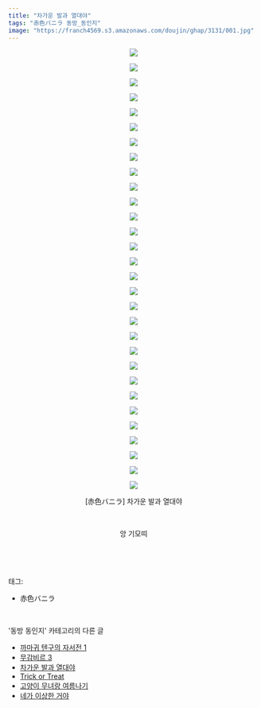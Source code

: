 ```yaml
---
title: "차가운 발과 열대야"
tags: "赤色バニラ 동방_동인지"
image: "https://franch4569.s3.amazonaws.com/doujin/ghap/3131/001.jpg"
---
```

<div class="article">
<p style="text-align: center; clear: none; float: none;"><img src="{{ site.imgserver2 }}/ghap/3131/001.jpg"/></p>
<p style="text-align: center; clear: none; float: none;"><img src="{{ site.imgserver2 }}/ghap/3131/002.jpg"/></p>
<p style="text-align: center; clear: none; float: none;"><img src="{{ site.imgserver2 }}/ghap/3131/003.jpg"/></p>
<p style="text-align: center; clear: none; float: none;"><img src="{{ site.imgserver2 }}/ghap/3131/004.jpg"/></p>
<p style="text-align: center; clear: none; float: none;"><img src="{{ site.imgserver2 }}/ghap/3131/005.jpg"/></p>
<p style="text-align: center; clear: none; float: none;"><img src="{{ site.imgserver2 }}/ghap/3131/006.jpg"/></p>
<p style="text-align: center; clear: none; float: none;"><img src="{{ site.imgserver2 }}/ghap/3131/007.jpg"/></p>
<p style="text-align: center; clear: none; float: none;"><img src="{{ site.imgserver2 }}/ghap/3131/008.jpg"/></p>
<p style="text-align: center; clear: none; float: none;"><img src="{{ site.imgserver2 }}/ghap/3131/009.jpg"/></p>
<p style="text-align: center; clear: none; float: none;"><img src="{{ site.imgserver2 }}/ghap/3131/010.jpg"/></p>
<p style="text-align: center; clear: none; float: none;"><img src="{{ site.imgserver2 }}/ghap/3131/011.jpg"/></p>
<p style="text-align: center; clear: none; float: none;"><img src="{{ site.imgserver2 }}/ghap/3131/012.jpg"/></p>
<p style="text-align: center; clear: none; float: none;"><img src="{{ site.imgserver2 }}/ghap/3131/013.jpg"/></p>
<p style="text-align: center; clear: none; float: none;"><img src="{{ site.imgserver2 }}/ghap/3131/014.jpg"/></p>
<p style="text-align: center; clear: none; float: none;"><img src="{{ site.imgserver2 }}/ghap/3131/015.jpg"/></p>
<p style="text-align: center; clear: none; float: none;"><img src="{{ site.imgserver2 }}/ghap/3131/016.jpg"/></p>
<p style="text-align: center; clear: none; float: none;"><img src="{{ site.imgserver2 }}/ghap/3131/017.jpg"/></p>
<p style="text-align: center; clear: none; float: none;"><img src="{{ site.imgserver2 }}/ghap/3131/018.jpg"/></p>
<p style="text-align: center; clear: none; float: none;"><img src="{{ site.imgserver2 }}/ghap/3131/019.jpg"/></p>
<p style="text-align: center; clear: none; float: none;"><img src="{{ site.imgserver2 }}/ghap/3131/020.jpg"/></p>
<p style="text-align: center; clear: none; float: none;"><img src="{{ site.imgserver2 }}/ghap/3131/021.jpg"/></p>
<p style="text-align: center; clear: none; float: none;"><img src="{{ site.imgserver2 }}/ghap/3131/022.jpg"/></p>
<p style="text-align: center; clear: none; float: none;"><img src="{{ site.imgserver2 }}/ghap/3131/023.jpg"/></p>
<p style="text-align: center; clear: none; float: none;"><img src="{{ site.imgserver2 }}/ghap/3131/024.jpg"/></p>
<p style="text-align: center; clear: none; float: none;"><img src="{{ site.imgserver2 }}/ghap/3131/025.jpg"/></p>
<p style="text-align: center; clear: none; float: none;"><img src="{{ site.imgserver2 }}/ghap/3131/026.jpg"/></p>
<p style="text-align: center; clear: none; float: none;"><img src="{{ site.imgserver2 }}/ghap/3131/027.jpg"/></p>
<p style="text-align: center; clear: none; float: none;"><img src="{{ site.imgserver2 }}/ghap/3131/028.jpg"/></p>
<p style="text-align: center; clear: none; float: none;"><img src="{{ site.imgserver2 }}/ghap/3131/029.jpg"/></p>
<p style="text-align: center; clear: none; float: none;"><img src="{{ site.imgserver2 }}/ghap/3131/030.jpg"/></p>
<p style="text-align: center; clear: none; float: none;">[赤色バニラ] 차가운 발과 열대야</p>
<p style="text-align: center; clear: none; float: none;"><br/></p>
<p style="text-align: center; clear: none; float: none;">앙 기모띠</p>
<p><br/></p>
</div><br/>
<div class="tagTrail">
<p>태그: </p>
<ul>
<li>赤色バニラ</li>
</ul>
</div><br/>
<div class="another">
<p>'동방 동인지' 카테고리의 다른 글</p>
<ul>
<li><a href="/ghap_3133">까마귀 텐구의 자서전 1</a></li>
<li><a href="/ghap_3132">무감비르 3</a></li>
<li><a href="/ghap_3131">차가운 발과 열대야</a></li>
<li><a href="/ghap_3130">Trick or Treat</a></li>
<li><a href="/ghap_3129">고양이 무녀랑 여름나기</a></li>
<li><a href="/ghap_3128">네가 이상한 거야</a></li>
</ul>
</div><br/>
<div class="cb_module cb_fluid">
<div class="cb_wrt cb_profile">
</div><!-- commentList close -->
</div><br/>
